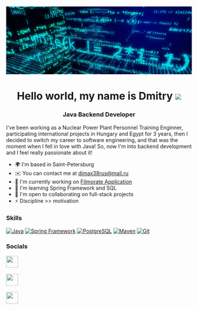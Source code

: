 ![Header](https://github.com/Stepashka37/Stepashka37/blob/main/assets/header.png)

<h1 align="center">Hello world, my name is Dmitry</a> 
<img src="https://github.com/blackcater/blackcater/raw/main/images/Hi.gif" height="32"/></h1>
<h3 align="center">Java Backend Developer</h3>


I've been working as a Nuclear Power Plant Personnel Training Enginner, participating international projects in Hungary and Egypt for 3 years, then I decided to switch my career to software engineering, and that was the moment when I fell in love with Java! So, now I'm into backend development and I feel really passionate about it!

* 🌍  I'm based in Saint-Petersburg
* ✉️  You can contact me at [dimax38rus@mail.ru](mailto:dimax38rus@mail.ru)
* 🚀  I'm currently working on [Filmorate Application](http://github.com/Stepashka37/java-filmorate)
* 🧠  I'm learning Spring Framework and SQL
* 🤝  I'm open to collaborating on full-stack projects
* ⚡  Discipline >> motivation

### Skills

<p align="left">
<a href="https://www.oracle.com/java/" target="_blank" rel="noreferrer"><img src="https://raw.githubusercontent.com/danielcranney/readme-generator/main/public/icons/skills/java-colored.svg" width="36" height="36" alt="Java" /></a>
  <a href="https://spring.io/" target="_blank" rel="noreferrer"><img src="https://lmsdo.rea.ru/pluginfile.php/25043/course/overviewfiles/spring_beecoder.org-3.png" width="36" height="36" alt="Spring Framework" /></a>
  <a href="https://www.postgresql.org/" target="_blank" rel="noreferrer"><img src="https://raw.githubusercontent.com/danielcranney/readme-generator/main/public/icons/skills/postgresql-colored.svg" width="36" height="36" alt="PostgreSQL" /></a>
<a href="https://maven.apache.org/" target="_blank" rel="noreferrer"><img src="https://ih1.redbubble.net/image.791424425.2396/flat,750x,075,f-pad,750x1000,f8f8f8.jpg" width="36" height="36" alt="Maven" /></a>
  <a href="https://git-scm.com/" target="_blank" rel="noreferrer"><img src="https://hackthestuff.com/uploads/subCategories/logo-git.png" width="36" height="36" alt="Git" /></a>
  
</p>

### Socials

<p align="left"> 
  <a href="https://vk.com/id99703878" target="_blank" rel="noreferrer"><img src="https://mir-s3-cdn-cf.behance.net/project_modules/1400/7257b244913357.582202408a049.jpg" width="32" height="32" /></a></p>
  <a href="https://t.me/@dimamaks37" target="_blank" rel="noreferrer"><img src="https://upload.wikimedia.org/wikipedia/commons/thumb/8/83/Telegram_2019_Logo.svg/1024px-Telegram_2019_Logo.svg.png" width="32" height="32" /></a></p>
  <a href="https://www.github.com/Stepashka37" target="_blank" rel="noreferrer"><img src="https://raw.githubusercontent.com/danielcranney/readme-generator/main/public/icons/socials/github.svg" width="32" height="32" /></a></p>
